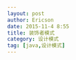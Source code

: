 ```yaml
---
layout: post
author: Ericson
date: 2015-11-4 8:55
title: 装饰者模式
category: 设计模式
tag: [java,设计模式]
---
```



